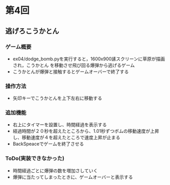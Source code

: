 # 第4回
## 逃げろこうかとん
### ゲーム概要
- ex04/dodge_bomb.pyを実行すると，1600x900䛾スクリーンに草原が描画され，こうかとん
を移動させ飛び回る爆弾から逃げるゲーム
- こうかとんが爆弾と接触するとゲームオーバーで終了する
### 操作方法
- 矢印キーでこうかとんを上下左右に移動する
### 追加機能
-  右上にタイマーを設置し、時間経過を表示する
- 経過時間が２０秒を超えたところから、1.01秒ずつボムの移動速度が上昇し、移動速度が４を超えたところで速度上昇が止まる
- BackSpeaceでゲームを終了させる

### ToDo(実装できなかった)
- 時間経過ごとに爆弾の数を増加さしていく
- 爆弾に当たってしまったときに、ゲームオーバーと表示する